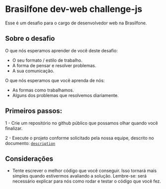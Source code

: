 # Brasilfone dev-web challenge-js

Esse é um desafio para o cargo de desenvolvedor web na Brasilfone.

## Sobre o desafio

O que nós esperamos aprender de você deste desafio:

- O seu formato / estilo de trabalho. 
- A forma de pensar e resolver problemas.
- A sua comunicação.

O que nós esperamos que você aprenda de nós:
- As formas como trabalhamos.
- Alguns dos problemas que resolvemos diariamente. 

## Primeiros passos: 

1 - Crie um repositório no github público que possamos olhar quando você finalizar.

2 - Execute o projeto conforme solicitado pela nossa equipe, descrito no documento: [`description`](/description.md)

## Considerações

- Tente escrever o melhor código que você conseguir. Isso tornará mais simples quando estivermos avaliando a solução. Lembre-se: será necessário explicar para nós como rodar e testar o código que você fez.
